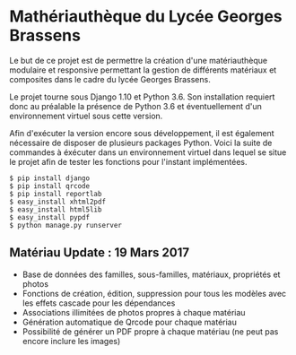 # Mathériauthèque du Lycée Georges Brassens

Le but de ce projet est de permettre la création d'une matériauthèque modulaire et responsive 
permettant la gestion de différents matériaux et composites dans le cadre du lycée Georges Brassens.
 
Le projet tourne sous Django 1.10 et Python 3.6.
Son installation requiert donc au préalable la présence de Python 3.6 et éventuellement d'un 
environnement virtuel sous cette version. 

Afin d'exécuter la version encore sous développement, il est également nécessaire de disposer
de plusieurs packages Python. Voici la suite de commandes à éxécuter dans un environnement
virtuel dans lequel se situe le projet afin de tester les fonctions pour l'instant implémentées.


```
$ pip install django
$ pip install qrcode
$ pip install reportlab
$ easy_install xhtml2pdf
$ easy_install html5lib
$ easy_install pypdf
$ python manage.py runserver
```

## Matériau Update : 19 Mars 2017

* Base de données des familles, sous-familles, matériaux, propriétés et photos
* Fonctions de création, édition, suppression pour tous les modèles avec les effets cascade pour les dépendances
* Associations illimitées de photos propres à chaque matériau
* Génération automatique de Qrcode pour chaque matériau
* Possibilité de générer un PDF propre à chaque matériau (ne peut pas encore inclure les images)
